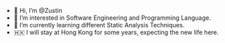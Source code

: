 - 👋 Hi, I’m @Zustin
- 👀 I’m interested in Software Engineering and Programming Language.
- 🌱 I’m currently learning different Static Analysis Techniques.
- 🇭🇰 I will stay at Hong Kong for some years, expecting the new life here.
